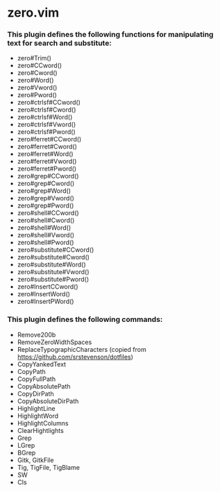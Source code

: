 # zero.vim

### This plugin defines the following functions for manipulating text for search and substitute:

* zero#Trim()
* zero#CCword()
* zero#Cword()
* zero#Word()
* zero#Vword()
* zero#Pword()
* zero#ctrlsf#CCword()
* zero#ctrlsf#Cword()
* zero#ctrlsf#Word()
* zero#ctrlsf#Vword()
* zero#ctrlsf#Pword()
* zero#ferret#CCword()
* zero#ferret#Cword()
* zero#ferret#Word()
* zero#ferret#Vword()
* zero#ferret#Pword()
* zero#grep#CCword()
* zero#grep#Cword()
* zero#grep#Word()
* zero#grep#Vword()
* zero#grep#Pword()
* zero#shell#CCword()
* zero#shell#Cword()
* zero#shell#Word()
* zero#shell#Vword()
* zero#shell#Pword()
* zero#substitute#CCword()
* zero#substitute#Cword()
* zero#substitute#Word()
* zero#substitute#Vword()
* zero#substitute#Pword()
* zero#InsertCCword()
* zero#InsertWord()
* zero#InsertPWord()

### This plugin defines the following commands:

* Remove200b
* RemoveZeroWidthSpaces
* ReplaceTypographicCharacters (copied from https://github.com/srstevenson/dotfiles)
* CopyYankedText
* CopyPath
* CopyFullPath
* CopyAbsolutePath
* CopyDirPath
* CopyAbsoluteDirPath
* HighlightLine
* HighlightWord
* HighlightColumns
* ClearHightlights
* Grep
* LGrep
* BGrep
* Gitk, GitkFile
* Tig, TigFile, TigBlame
* SW
* Cls
